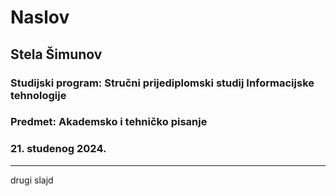 # Naslov
## Stela Šimunov 
### Studijski program: Stručni prijediplomski studij Informacijske tehnologije
### Predmet: Akademsko i tehničko pisanje
### 21. studenog 2024.

---

drugi slajd

